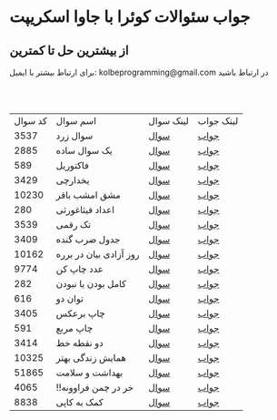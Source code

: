 <h1>جواب سئوالات کوئرا با جاوا اسکریپت</h1>
<h2>از بیشترین حل تا کمترین</h2>
<p>برای ارتباط بیشتر با ایمیل: kolbeprogramming@gmail.com در ارتباط باشید<p>
<br>
<br>
<table>
  <tr>
    <td>کد سوال</td>
    <td>اسم سوال</td>
    <td>لینک سوال</td>
    <td>لینک جواب</td>
  </tr>
  <tr>
    <td>3537</td>
    <td>سوال زرد</td>
    <td><a href="https://quera.org/problemset/3537">سوال</a></td>
    <td><a href="https://github.com/Mehr-code/Quera-js-answers/blob/main/SRC/3537.js">جواب</a></td>
  </tr>
  <tr>
    <td>2885</td>
    <td>یک سوال ساده</td>
    <td><a href = "https://quera.org/problemset/2885">سوال</a></td>
    <td><a href = "https://github.com/Mehr-code/Quera-js-answers/blob/main/SRC/2885.js">جواب</a></td>
  </tr>
  <tr>
    <td>589</td>
    <td>فاکتوریل</td>
    <td><a href = "https://quera.org/problemset/589">سوال</a></td>
    <td><a href = "https://github.com/Mehr-code/Quera-js-answers/blob/main/SRC/589.js">جواب</a></td>
  </tr>
  <tr>
    <td>3429</td>
    <td>یخدارچی</td>
    <td><a href= "https://quera.org/problemset/3429">سوال</a></td>
    <td><a href = "https://github.com/Mehr-code/Quera-js-answers/blob/main/SRC/3429.js">جواب</a></td>
  </tr>
  <tr>
    <td>10230</td>
    <td>مشق امشب باقر</td>
    <td><a href = "https://quera.org/problemset/10230">سوال</a></td>
    <td><a href = "https://github.com/Mehr-code/Quera-js-answers/blob/main/SRC/10230.js">جواب</a></td>
  </tr>
  <tr>
    <td>280</td>
    <td>اعداد فیثاغورثی</td>
    <td><a href="https://quera.org/problemset/280">سوال</a></td>
    <td><a href="https://github.com/Mehr-code/Quera-js-answers/blob/main/SRC/280.js">جواب</a></td>
  </tr>
  <tr>
    <td>3539</td>
    <td>تک رقمی</td>
    <td><a href="https://quera.org/problemset/3539">سوال</a></td>
    <td><a href="https://github.com/Mehr-code/Quera-js-answers/blob/main/SRC/3539.js">جواب</a></td>
  </tr>
  <tr>
    <td>3409</td>
    <td>جدول ضرب گنده</td>
    <td><a href="https://quera.org/problemset/3409">سوال</a></td>
    <td><a href="https://github.com/Mehr-code/Quera-js-answers/blob/main/SRC/3409.js">جواب</a></td>
  </tr>
  <tr>
    <td>10162</td>
    <td>روز آزادی بیان در برره</td>
    <td><a href="https://quera.org/problemset/10162">سوال</a></td>
    <td><a href="https://github.com/Mehr-code/Quera-js-answers/blob/main/SRC/10162.js">جواب</a></td>
  </tr>
  <tr>
    <td>9774</td>
    <td>عدد چاپ کن</td>
    <td><a href="https://quera.org/problemset/9774">سوال</a></td>
    <td><a href="https://github.com/Mehr-code/Quera-js-answers/blob/main/SRC/9774.js">جواب</a></td>
  </tr>
  <tr>
    <td>282</td>
    <td>کامل بودن یا نبودن</td>
    <td><a href="https://quera.org/problemset/282">سوال</a></td>
    <td><a href="https://github.com/Mehr-code/Quera-js-answers/blob/main/SRC/282.js">جواب</a></td>
  </tr>
   <tr>
    <td>616</td>
    <td>توان دو</td>
    <td><a href="https://quera.org/problemset/616">سوال</a></td>
    <td><a href="https://github.com/Mehr-code/Quera-js-answers/blob/main/SRC/616.js">جواب</a></td>
  </tr>
  <tr>
    <td>3405</td>
    <td>چاپ برعکس</td>
    <td><a href="https://quera.org/problemset/3405">سوال</a></td>
    <td><a href="https://github.com/Mehr-code/Quera-js-answers/blob/main/SRC/3405.js">جواب</a></td>
  </tr>
  <tr>
    <td>591</td>
    <td>چاپ مربع</td>
    <td><a href="https://quera.org/problemset/591">سوال</a></td>
    <td><a href="https://github.com/Mehr-code/Quera-js-answers/blob/main/SRC/591.js">جواب</a></td>
  </tr>
  <tr>
    <td>3414</td>
    <td>دو نقطه خط</td>
    <td><a href="https://quera.org/problemset/3414">سوال</a></td>
    <td><a href="https://github.com/Mehr-code/Quera-js-answers/blob/main/SRC/3414.js">جواب</a></td>
  </tr>
  <tr>
    <td>10325</td>
    <td>همایش زندگی بهتر</td>
    <td><a href="https://quera.org/problemset/10325">سوال</a></td>
    <td><a href="https://github.com/Mehr-code/Quera-js-answers/blob/main/SRC/10325.js">جواب</a></td>
  </tr>
  <tr>
    <td>51865</td>
    <td>بهداشت و سلامت</td>
    <td><a href="https://quera.org/problemset/51865">سوال</a></td>
    <td><a href="https://github.com/Mehr-code/Quera-js-answers/blob/main/SRC/51865.js">جواب</a></td>
  </tr>
  <tr>
    <td>4065</td>
    <td>!!خر در چمن فراوونه</td>
    <td><a href="https://quera.org/problemset/4065">سوال</a></td>
    <td><a href="https://github.com/Mehr-code/Quera-js-answers/blob/main/SRC/4065.js">جواب</a></td>
  </tr>
  <tr>
    <td>8838</td>
    <td>کمک به کاپی</td>
    <td><a href="https://quera.org/problemset/8838">سوال</a></td>
    <td><a href="https://github.com/Mehr-code/Quera-js-answers/blob/main/SRC/8838.js">جواب</a></td>
  </tr>
</table>
